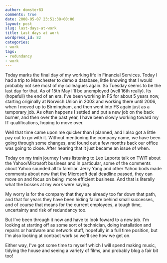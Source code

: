 ```yaml
---
author: domster83
comments: true
date: 2008-05-07 23:51:38+00:00
layout: post
slug: last-days-at-work
title: Last days at work
wordpress_id: 82
categories:
- work
tags:
- redundancy
- work
---
```


Today marks the final day of my working life in Financial Services. Today I had a trip to Manchester to demo a database, little knowing that I would probably not see most of my colleagues again. So Tuesday seems to be the last day for that. As of 15th May I'll be unemployed (well 16th really). Its (hopefull) the end of an era.
I've been working in FS for about 5 years now, starting originally at Norwich Union in 2003 and working there until 2006, when I moved up to Birmingham, and then went into FS again just as a temporary job. As often happens I settled and put a new job on the back burner, and then over the past year, I have been slowly working toward my IT qualifications, hoping to move over.




Well that time came upon me quicker than I planned, and I also got a little pay out to go with it. Without mentioning the company name, we have been going through some changes, and found out a few months back our office was going to close. After hearing that it just became an issue of when.




Today on my train journey I was listening to Leo Laporte talk on TWiT about the Yahoo/Microsoft business and in particular, some of the comments about Yahoo sounded all to familiar. Jerry Yang and other Yahoo bods made comments about now that the Microsoft deal deadline passed, they can move on and focus on being  more efficient business. And that is literally what the bosses at my work were saying.




My worry is for the company that they are already too far down that path, and that for years they have been hiding failure behind small successes, and of course that means for the current employees, a tough time, uncertainty and risk of redundancy too.




But I've been through it now and have to look foward to a new job. I'm looking at starting off as some sort of technician, doing installation and repairs or hardware and network stuff, hopefully in a full time position, but I'm also looking at contract work so we'll see how we get on.




Either way, I've got some time to myself which I will spend making music, tidying the house and seeing a variety of films, and probably blog a fair bit too!
